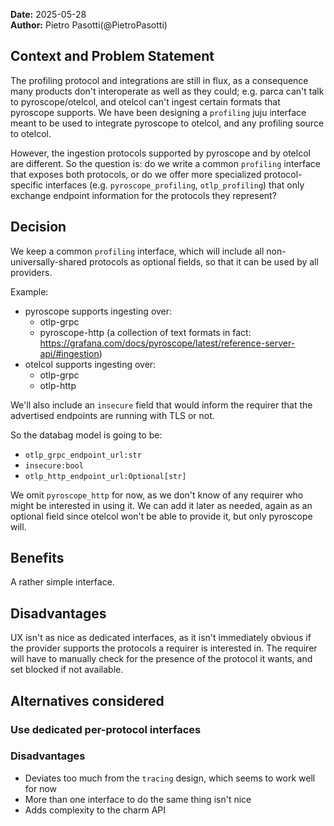**Date:** 2025-05-28<br/>
**Author:** Pietro Pasotti(@PietroPasotti)  

## Context and Problem Statement

The profiling protocol and integrations are still in flux, as a consequence many products don't interoperate as well as they could;
e.g. parca can't talk to pyroscope/otelcol, and otelcol can't ingest certain formats that pyroscope supports.
We have been designing a `profiling` juju interface meant to be used to integrate pyroscope to otelcol, and any profiling source to otelcol.

However, the ingestion protocols supported by pyroscope and by otelcol are different.
So the question is: do we write a common `profiling` interface that exposes both protocols, or do we offer more 
specialized protocol-specific interfaces (e.g. `pyroscope_profiling`, `otlp_profiling`) that only exchange endpoint information 
for the protocols they represent?

## Decision 

We keep a common `profiling` interface, which will include all non-universally-shared protocols as optional fields, 
so that it can be used by all providers.

Example: 
- pyroscope supports ingesting over:
  - otlp-grpc
  - pyroscope-http (a collection of text formats in fact: https://grafana.com/docs/pyroscope/latest/reference-server-api/#ingestion)
- otelcol supports ingesting over:
  - otlp-grpc
  - otlp-http

We'll also include an `insecure` field that would inform the requirer that the advertised endpoints are running with TLS or not.

So the databag model is going to be:
  - `otlp_grpc_endpoint_url:str`
  - `insecure:bool`
  - `otlp_http_endpoint_url:Optional[str]`

We omit `pyroscope_http` for now, as we don't know of any requirer who might be interested in using it.
We can add it later as needed, again as an optional field since otelcol won't be able to provide it, but only pyroscope will.

## Benefits

A rather simple interface.

## Disadvantages

UX isn't as nice as dedicated interfaces, as it isn't immediately obvious if the provider supports 
the protocols a requirer is interested in. The requirer will have to manually check for the presence 
of the protocol it wants, and set blocked if not available.

## Alternatives considered

### Use dedicated per-protocol interfaces

### Disadvantages

- Deviates too much from the `tracing` design, which seems to work well for now
- More than one interface to do the same thing isn't nice
- Adds complexity to the charm API
